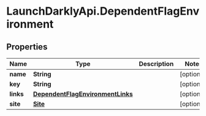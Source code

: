 # LaunchDarklyApi.DependentFlagEnvironment

## Properties
Name | Type | Description | Notes
------------ | ------------- | ------------- | -------------
**name** | **String** |  | [optional] 
**key** | **String** |  | [optional] 
**links** | [**DependentFlagEnvironmentLinks**](DependentFlagEnvironmentLinks.md) |  | [optional] 
**site** | [**Site**](Site.md) |  | [optional] 


